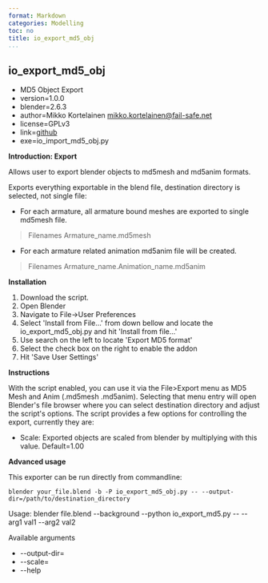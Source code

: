 ```yaml
---
format: Markdown
categories: Modelling
toc: no
title: io_export_md5_obj
...
```


io_export_md5_obj
---------


- MD5 Object Export
- version=1.0.0
- blender=2.6.3
- author=Mikko Kortelainen <mikko.kortelainen@fail-safe.net>
- license=GPLv3
- link=[github](https://github.com/OpenTechEngine/ModelingTools/tree/master/MD5/Blender/io_export_md5_obj)
- exe=io_import_md5_obj.py

**Introduction: Export**

Allows user to export blender objects to md5mesh and md5anim formats. 

Exports everything exportable in the blend file, destination directory is selected, not single file:


* For each armature, all armature bound meshes are exported to single md5mesh file. 
> Filenames Armature_name.md5mesh

* For each armature related animation md5anim file will be created.
> Filenames Armature_name.Animation_name.md5anim 

**Installation**

1. Download the script.
2. Open Blender
3. Navigate to File->User Preferences
4. Select 'Install from File...' from down bellow and locate the io_export_md5_obj.py and hit 'Install from file...'
5. Use search on the left to locate 'Export MD5 format'
6. Select the check box on the right to enable the addon
7. Hit 'Save User Settings'

**Instructions**

With the script enabled, you can use it via the File>Export menu as MD5 Mesh and Anim (.md5mesh .md5anim). Selecting that menu entry will open Blender's file browser where you can select destination directory and adjust the script's options. The script provides a few options for controlling the export, currently they are:

- Scale: Exported objects are scaled from blender by multiplying with this value. Default=1.00

**Advanced usage**

This exporter can be run directly from commandline:

	blender your_file.blend -b -P io_export_md5_obj.py -- --output-dir=/path/to/destination_directory

Usage: blender file.blend --background --python io_export_md5.py -- --arg1 val1 --arg2 val2

Available arguments

* --output-dir=
* --scale=
* --help
